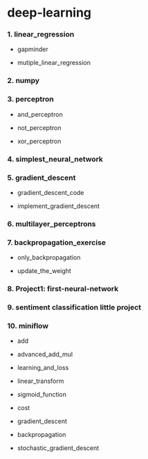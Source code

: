 # deep-learning


### 1. linear_regression

+ gapminder

+ mutiple_linear_regression

### 2. numpy

### 3. perceptron

+ and_perceptron

+ not_perceptron

+ xor_perceptron

### 4. simplest_neural_network

### 5. gradient_descent

+ gradient_descent_code

+ implement_gradient_descent

### 6. multilayer_perceptrons

### 7. backpropagation_exercise

+ only_backpropagation

+ update_the_weight

### 8. Project1: first-neural-network

### 9. sentiment classification little project

### 10. miniflow

+ add

+ advanced_add_mul

+ learning_and_loss

+ linear_transform

+ sigmoid_function

+ cost

+ gradient_descent

+ backpropagation

+ stochastic_gradient_descent
